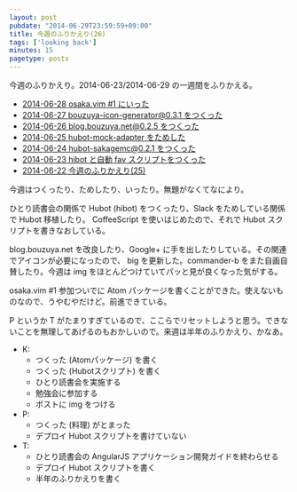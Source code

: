 ```yaml
---
layout: post
pubdate: "2014-06-29T23:59:59+09:00"
title: 今週のふりかえり(26)
tags: ['looking back']
minutes: 15
pagetype: posts
---
```

今週のふりかえり。2014-06-23/2014-06-29 の一週間をふりかえる。

- [2014-06-28 osaka.vim #1 にいった][2014-06-28]
- [2014-06-27 bouzuya-icon-generator@0.3.1 をつくった][2014-06-27]
- [2014-06-26 blog.bouzuya.net@0.2.5 をつくった][2014-06-26]
- [2014-06-25 hubot-mock-adapter をためした][2014-06-25]
- [2014-06-24 hubot-sakagemc@0.2.1 をつくった][2014-06-24]
- [2014-06-23 hibot と自動 fav スクリプトをつくった][2014-06-23]
- [2014-06-22 今週のふりかえり(25)][2014-06-22]

今週はつくったり、ためしたり、いったり。無題がなくてなにより。

ひとり読書会の関係で Hubot (hibot) をつくったり、Slack をためしている関係で Hubot 移植したり。 CoffeeScript を使いはじめたので、それで Hubot スクリプトを書きなおしている。

blog.bouzuya.net を改良したり、Google+ に手を出したりしている。その関連でアイコンが必要になったので、 big を更新した。commander-b をまた自画自賛したり。今週は img をほとんどつけていてパッと見が良くなった気がする。

osaka.vim #1 参加ついでに Atom パッケージを書くことができた。使えないものなので、うやむやだけど。前進できている。

P というか T がたまりすぎているので、ここらでリセットしようと思う。できないことを無理してあげるのもおかしいので。来週は半年のふりかえり、かなあ。

- K:
  - つくった (Atomパッケージ) を書く
  - つくった (Hubotスクリプト) を書く
  - ひとり読書会を実施する
  - 勉強会に参加する
  - ポストに img をつける
- P:
  - つくった (料理) がとまった
  - デプロイ Hubot スクリプトを書けていない
- T:
  - ひとり読書会の AngularJS アプリケーション開発ガイドを終わらせる
  - デプロイ Hubot スクリプトを書く
  - 半年のふりかえりを書く

[2014-06-28]: http://blog.bouzuya.net/2014/06/28/
[2014-06-27]: http://blog.bouzuya.net/2014/06/27/
[2014-06-26]: http://blog.bouzuya.net/2014/06/26/
[2014-06-25]: http://blog.bouzuya.net/2014/06/25/
[2014-06-24]: http://blog.bouzuya.net/2014/06/24/
[2014-06-23]: http://blog.bouzuya.net/2014/06/23/
[2014-06-22]: http://blog.bouzuya.net/2014/06/22/
